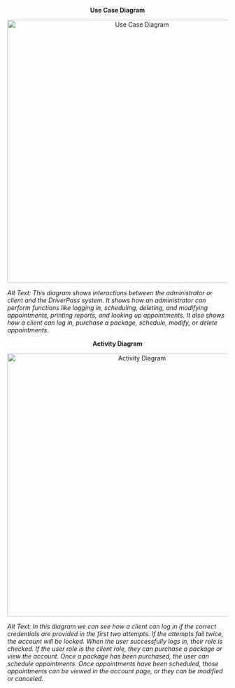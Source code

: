 <div align="center">
  <p><strong>Use Case Diagram</strong></p>
  <img src="https://sheraadams.github.io/assets/img/use_case.jpg" width="600" alt="Use Case Diagram">
</div>

*Alt Text: This diagram shows interactions between the administrator or client and the DriverPass system. It shows how an administrator can perform functions like logging in, scheduling, deleting, and modifying appointments, printing reports, and looking up appointments. It also shows how a client can log in, purchase a package, schedule, modify, or delete appointments.*

<div align="center">
  <p><strong>Activity Diagram</strong></p>
  <img src="https://sheraadams.github.io/assets/img/activity.jpg" width="600" alt="Activity Diagram">
</div>

*Alt Text: In this diagram we can see how a client can log in if the correct credentials are provided in the first two attempts. If the attempts fail twice, the account will be locked. When the user successfully logs in, their role is checked. If the user role is the client role, they can purchase a package or view the account. Once a package has been purchased, the user can schedule appointments. Once appointments have been scheduled, those appointments can be viewed in the account page, or they can be modified or canceled.*
